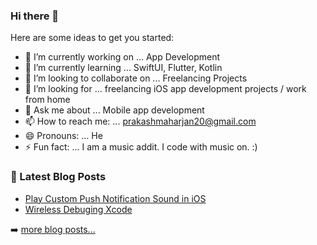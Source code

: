 ### Hi there 👋



Here are some ideas to get you started:

- 🔭 I’m currently working on ... App Development
- 🌱 I’m currently learning ... SwiftUI, Flutter, Kotlin
- 👯 I’m looking to collaborate on ... Freelancing Projects
- 🤔 I’m looking for ... freelancing iOS app development projects / work from home
- 💬 Ask me about ... Mobile app development
- 📫 How to reach me: ... prakashmaharjan20@gmail.com
- 😄 Pronouns: ... He
- ⚡ Fun fact: ... I am a music addit. I code with music on. :)


### 📕 Latest Blog Posts

<!-- BLOG-POST-LIST:START -->
- [Play Custom Push Notification Sound in iOS](https://medium.com/@prakashmaharjan20/play-custom-push-notification-sound-ios-a767748a46)
- [Wireless Debuging Xcode](https://medium.com/@prakashmaharjan20/wireless-debugging-with-xcode-9-or-later-and-ios-11-or-later-5a06543ea167)
<!-- BLOG-POST-LIST:END -->

➡️ [more blog posts...](https://medium.com/@prakashmaharjan20)


